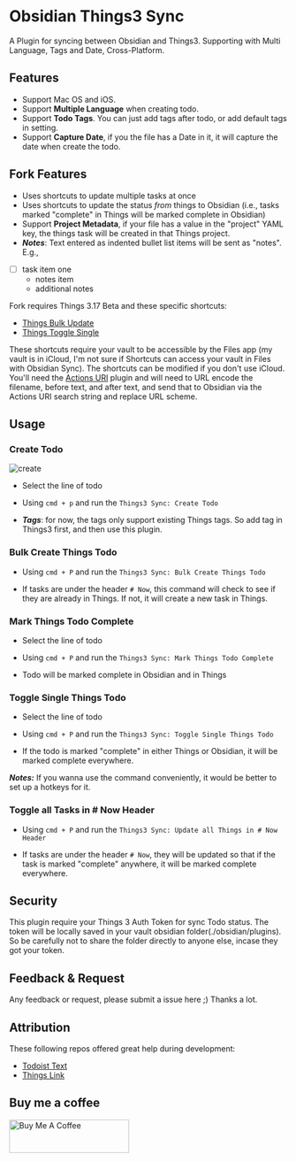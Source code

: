 # Obsidian Things3 Sync
A Plugin for syncing between Obsidian and Things3. Supporting with Multi Language, Tags and Date, Cross-Platform. 
## Features

* Support Mac OS and iOS.
* Support **Multiple Language** when creating todo.
* Support **Todo Tags**. You can just add tags after todo, or add default tags in setting.
* Support **Capture Date**, if you the file has a Date in it, it will capture the date when create the todo.

## Fork Features

* Uses shortcuts to update multiple tasks at once
* Uses shortcuts to update the status *from* things to Obsidian (i.e., tasks marked "complete" in Things will be marked complete in Obsidian)
* Support **Project Metadata**, if your file has a value in the "project" YAML key, the things task will be created in that Things project.
* ***Notes***: Text entered as indented bullet list items will be sent as "notes". E.g.,

- [ ] task item one
    - notes item
    - additional notes

Fork requires Things 3.17 Beta and these specific shortcuts:

* [Things Bulk Update](https://www.icloud.com/shortcuts/55142b7d0e5e4c3895bf4a65020427b3)
* [Things Toggle Single](https://www.icloud.com/shortcuts/9839db1ce49f4d7ebea93fd5e4e85248)

These shortcuts require your vault to be accessible by the Files app (my vault is in iCloud, I'm not sure if Shortcuts can access your vault in Files with Obsidian Sync). The shortcuts can be modified if you don't use iCloud. You'll need the [Actions URI](https://czottmann.github.io/obsidian-actions-uri/routes/note/#notesearch-string-and-replace) plugin and will need to URL encode the filename, before text, and after text, and send that to Obsidian via the Actions URI search string and replace URL scheme.

## Usage

### Create Todo
![create](./misc/create.png)

* Select the line of todo

* Using `cmd + p` and run the `Things3 Sync: Create Todo`

* ***Tags***: for now, the tags only support existing Things tags. So add tag in Things3 first, and then use this plugin.

### Bulk Create Things Todo

* Using `cmd + P` and run the `Things3 Sync: Bulk Create Things Todo`

* If tasks are under the header `# Now`, this command will check to see if they are already in Things. If not, it will create a new task in Things.

### Mark Things Todo Complete

* Select the line of todo

* Using `cmd + P` and run the `Things3 Sync: Mark Things Todo Complete`

* Todo will be marked complete in Obsidian and in Things

### Toggle Single Things Todo

* Select the line of todo

* Using `cmd + P` and run the `Things3 Sync: Toggle Single Things Todo`

* If the todo is marked "complete" in either Things or Obsidian, it will be marked complete everywhere.

***Notes:*** If you wanna use the command conveniently, it would be better to set up a hotkeys for it.

### Toggle all Tasks in # Now Header

* Using `cmd + P` and run the `Things3 Sync: Update all Things in # Now Header`

* If tasks are under the header `# Now`, they will be updated so that if the task is marked "complete" anywhere, it will be marked complete everywhere.



## Security

This plugin require your Things 3 Auth Token for sync Todo status. The token will be locally saved in your vault obsidian folder(./obsidian/plugins). So be carefully not to share the folder directly to anyone else, incase they got your token.

## Feedback & Request

Any feedback or request, please submit a issue here ;)
Thanks a lot.

## Attribution
These following repos offered great help during development:
* [Todoist Text](https://github.com/wesmoncrief/obsidian-todoist-text)
* [Things Link](https://github.com/gavinmn/obsidian-things-link)

## Buy me a coffee

<a href="https://www.buymeacoffee.com/royx" target="_blank"><img src="https://cdn.buymeacoffee.com/buttons/v2/default-red.png" alt="Buy Me A Coffee" style="height: 60px !important;width: 217px !important;" ></a>
